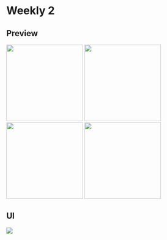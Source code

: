 # Weekly 2

## Preview

<div>
    <img src="https://res.cloudinary.com/dfeenbdhb/image/upload/v1664210353/alterra_gif/weekly_2/001_weekly_2_hpanw7.gif" width="200" />
    <img src="https://res.cloudinary.com/dfeenbdhb/image/upload/v1664210047/alterra_gif/weekly_2/002_weekly_2_st9yic.gif" width="200" />
    <img src="https://res.cloudinary.com/dfeenbdhb/image/upload/v1664210047/alterra_gif/weekly_2/003_weekly_2_l1wfsc.gif" width="200" />
    <img src="https://res.cloudinary.com/dfeenbdhb/image/upload/v1664210048/alterra_gif/weekly_2/004_weekly_2_aesaoq.gif" width="200" />
</div>

## UI
<img src="https://res.cloudinary.com/dfeenbdhb/image/upload/v1664101661/tasks-app/task_weekly_2_h7sx4w.jpg">